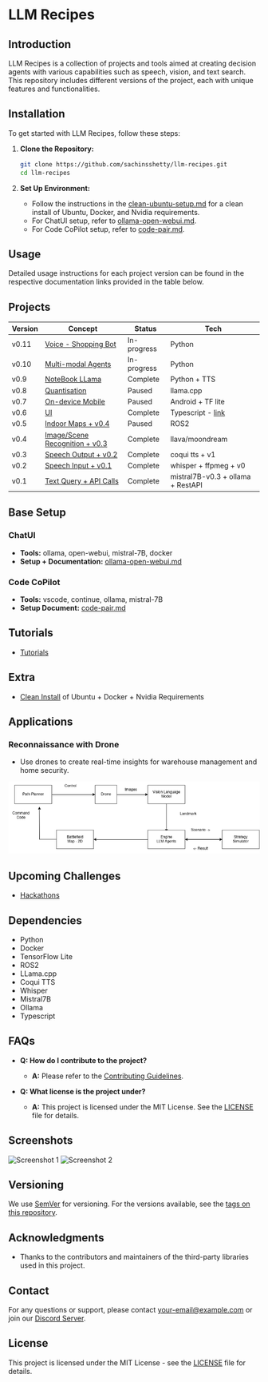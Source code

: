# LLM Recipes

## Introduction

LLM Recipes is a collection of projects and tools aimed at creating decision agents with various capabilities such as speech, vision, and text search. This repository includes different versions of the project, each with unique features and functionalities.

## Installation

To get started with LLM Recipes, follow these steps:

1. **Clone the Repository:**
   ```sh
   git clone https://github.com/sachinsshetty/llm-recipes.git
   cd llm-recipes
   ```

2. **Set Up Environment:**
   - Follow the instructions in the [clean-ubuntu-setup.md](docs/clean-ubuntu-setup.md) for a clean install of Ubuntu, Docker, and Nvidia requirements.
   - For ChatUI setup, refer to [ollama-open-webui.md](docs/ollama-open-webui.md).
   - For Code CoPilot setup, refer to [code-pair.md](docs/code-pair.md).

## Usage

Detailed usage instructions for each project version can be found in the respective documentation links provided in the table below.

## Projects

| Version | Concept                                | Status     | Tech                        |
|---------|----------------------------------------|------------|-----------------------------|
| v0.11   | [Voice - Shopping Bot](python/shopping-bot)           | In-progress | Python                     |
| v0.10   | [Multi-modal Agents](python/aquila/agents/)            | In-progress | Python                     |
| v0.9    | [NoteBook LLama](python/notebooklm)                   | Complete   | Python + TTS               |
| v0.8    | [Quantisation](tutorial/llama.cpp/)                   | Paused     | llama.cpp                  |
| v0.7    | [On-device Mobile](tutorial/android/)                  | Paused     | Android + TF lite          |
| v0.6    | [UI](UI)                                              | Complete   | Typescript - [link](https://sanjeevini.me) |
| v0.5    | [Indoor Maps + v0.4](python/reconaissance/reconaissance.py) | Paused     | ROS2                       |
| v0.4    | [Image/Scene Recognition + v0.3](python/assistant/vision_query.py) | Complete   | llava/moondream            |
| v0.3    | [Speech Output + v0.2](python/assistant/speech-to-speech-inference.py) | Complete   | coqui tts + v1             |
| v0.2    | [Speech Input + v0.1](python/assistant/voice_api_interface.py) | Complete   | whisper + ffpmeg + v0      |
| v0.1    | [Text Query + API Calls](python/assistant/api_interface.py) | Complete   | mistral7B-v0.3 + ollama + RestAPI |

## Base Setup

### ChatUI
- **Tools:** ollama, open-webui, mistral-7B, docker
- **Setup + Documentation:** [ollama-open-webui.md](docs/ollama-open-webui.md)

### Code CoPilot
- **Tools:** vscode, continue, ollama, mistral-7B
- **Setup Document:** [code-pair.md](docs/code-pair.md)

## Tutorials

- [Tutorials](docs/tutorials.md)

## Extra

- [Clean Install](docs/clean-ubuntu-setup.md) of Ubuntu + Docker + Nvidia Requirements

## Applications

### Reconnaissance with Drone
- Use drones to create real-time insights for warehouse management and home security.

![Reconnaissance](python/reconaissance/reconaissance.drawio.png "Reconnaissance")

## Upcoming Challenges

- [Hackathons](docs/hackathons.md)

## Dependencies

- Python
- Docker
- TensorFlow Lite
- ROS2
- LLama.cpp
- Coqui TTS
- Whisper
- Mistral7B
- Ollama
- Typescript

## FAQs

- **Q: How do I contribute to the project?**
  - **A:** Please refer to the [Contributing Guidelines](docs/contributing.md).

- **Q: What license is the project under?**
  - **A:** This project is licensed under the MIT License. See the [LICENSE](LICENSE) file for details.

## Screenshots

![Screenshot 1](path/to/screenshot1.png)
![Screenshot 2](path/to/screenshot2.png)

## Versioning

We use [SemVer](http://semver.org/) for versioning. For the versions available, see the [tags on this repository](https://github.com/your-repo/llm-recipes/tags).

## Acknowledgments

- Thanks to the contributors and maintainers of the third-party libraries used in this project.

## Contact

For any questions or support, please contact [your-email@example.com](mailto:your-email@example.com) or join our [Discord Server](https://discord.gg/h8ygUwvw).

## License

This project is licensed under the MIT License - see the [LICENSE](LICENSE) file for details.